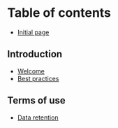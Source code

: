 # Table of contents

* [Initial page](README.md)

## Introduction

* [Welcome](introduction/untitled.md)
* [Best practices](best-practices.md)

## Terms of use

* [Data retention](terms-of-use/data-retention.md)


